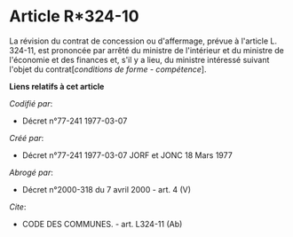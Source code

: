 # Article R*324-10

La révision du contrat de concession ou d'affermage, prévue à l'article L. 324-11, est prononcée par arrêté du ministre de
l'intérieur et du ministre de l'économie et des finances et, s'il y a lieu, du ministre intéressé suivant l'objet du
contrat[*conditions de forme - compétence*].

**Liens relatifs à cet article**

_Codifié par_:

  - Décret n°77-241 1977-03-07

_Créé par_:

  - Décret n°77-241 1977-03-07 JORF et JONC 18 Mars 1977

_Abrogé par_:

  - Décret n°2000-318 du 7 avril 2000 - art. 4 (V)

_Cite_:

  - CODE DES COMMUNES. - art. L324-11 (Ab)
